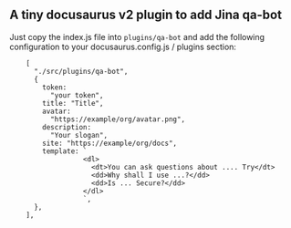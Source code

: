 A tiny docusaurus v2 plugin to add Jina qa-bot
----------------------------------------------

Just copy the index.js file into `plugins/qa-bot` and add the following configuration to your docusaurus.config.js / plugins section:

```
    [
      "./src/plugins/qa-bot",
      {
        token:
          "your token",
        title: "Title",
        avatar:
          "https://example/org/avatar.png",
        description:
          "Your slogan",
        site: "https://example/org/docs",
        template: `
                  <dl>
                    <dt>You can ask questions about .... Try</dt>
                    <dd>Why shall I use ...?</dd>
                    <dd>Is ... Secure?</dd>
                  </dl>
                  `,
      },
    ],
```